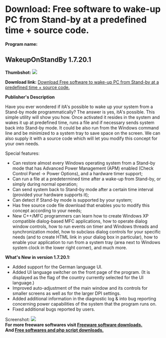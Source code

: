 # Download: Free software to wake-up PC from Stand-by at a predefined time + source code.

**Program name:**

## WakeupOnStandBy 1.7.20.1

  
**Thumbshot:** ![](http://www.freewarefiles.com/screenshot/wosb_2_md.gif)   
  
**Download link:** [Download Free software to wake-up PC from Stand-by at a predefined time + source code.](http://freesoftwares.boysofts.com/WakeupOnStandBy_program_15664.html)  
  


**Publisher's Description**  
  


Have you ever wondered if itA's possible to wake up your system from a Stand-by mode programmatically? The answer is yes, itA's possible. This simple utility will show you how. Once activated it resides in the system and wakes it up at predefined time, runs a file and if necessary sends system back into Stand-by mode. It could be also run from the Windows command line and be minimized to a system tray to save space on the screen. We can also supply it with a source code which will let you modify this concept for your own needs. 

Special features: 

  * Can restore almost every Windows operating system from a Stand-by mode that has Advanced Power Management (APM) enabled (Check Control Panel -> Power Options), and a hardware timer support; 
  * Can run a file at a predetermined time after a wake-up from Stand-by, or simply during normal operation; 
  * Can send system back to Stand-by mode after a certain time interval (provided your hardware supports it); 
  * Can detect if Stand-by mode is supported by your system; 
  * Has free source code file download that enables you to modify this concept according to your needs; 
  * New C++/MFC programmers can learn how to create Windows XP compatible dialog-based MFC applications, how to operate dialog window controls, how to run events on timer and Windows threads and synchronization model, how to subclass dialog controls for your specific needs (and to create HTML link in your dialog box in particular), how to enable your application to run from a system tray (area next to Windows system clock in the lower right corner), and much more. 

**What's New in version 1.7.20.1:**

  * Added support for the German language UI. 
  * Added UI language switcher on the front page of the program. (It is displayed as the flag of the country currently selected for the UI language.) 
  * Improved auto-adjustment of the main window and its controls for smaller screens as well as for the larger DPI settings. 
  * Added additional information in the diagnostic log & into bug reporting concerning power capabilities of the system that the program runs on. 
  * Fixed additional bugs reported by users. 

  
  
Screenshot: ![](http://www.freewarefiles.com/screenshot/wosb_2.gif)   
**For more freeware softwares visit [Freeware software downloads.](http://freesoftwares.boysofts.com/)**   
**And [Free softwares and php script downloads.](http://www.boysofts.com/)**
